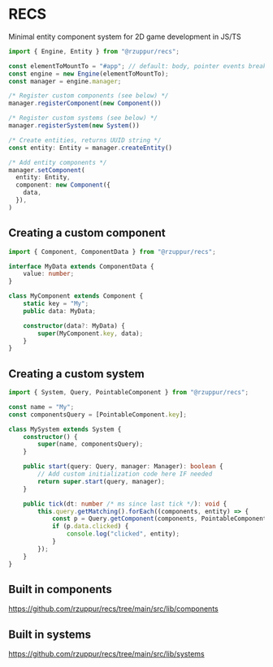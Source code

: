 # RECS
Minimal entity component system for 2D game development in JS/TS

```ts
import { Engine, Entity } from "@rzuppur/recs";

const elementToMountTo = "#app"; // default: body, pointer events break if page is scrolled
const engine = new Engine(elementToMountTo);
const manager = engine.manager;

/* Register custom components (see below) */
manager.registerComponent(new Component())

/* Register custom systems (see below) */
manager.registerSystem(new System())

/* Create entities, returns UUID string */
const entity: Entity = manager.createEntity()

/* Add entity components */
manager.setComponent(
  entity: Entity,
  component: new Component({
    data,
  }),
)
```

## Creating a custom component
```ts
import { Component, ComponentData } from "@rzuppur/recs";

interface MyData extends ComponentData {
    value: number;
}

class MyComponent extends Component {
    static key = "My";
    public data: MyData;

    constructor(data?: MyData) {
        super(MyComponent.key, data);
    }
}
```

## Creating a custom system
```ts
import { System, Query, PointableComponent } from "@rzuppur/recs";

const name = "My";
const componentsQuery = [PointableComponent.key];

class MySystem extends System {
    constructor() {
        super(name, componentsQuery);
    }

    public start(query: Query, manager: Manager): boolean {
        // Add custom initialization code here IF needed
        return super.start(query, manager);
    }

    public tick(dt: number /* ms since last tick */): void {
        this.query.getMatching().forEach((components, entity) => {
            const p = Query.getComponent(components, PointableComponent);
            if (p.data.clicked) {
                console.log("clicked", entity);
            }
        });
    }
}
```

## Built in components
https://github.com/rzuppur/recs/tree/main/src/lib/components

## Built in systems
https://github.com/rzuppur/recs/tree/main/src/lib/systems
